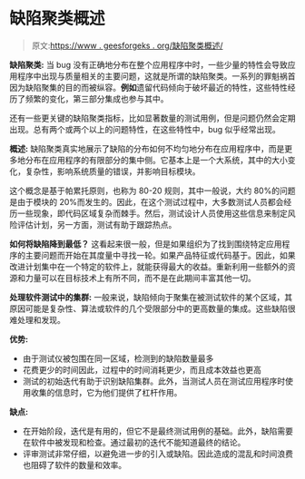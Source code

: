 # 缺陷聚类概述

> 原文:[https://www . geesforgeks . org/缺陷聚类概述/](https://www.geeksforgeeks.org/overview-of-defect-clustering/)

**缺陷聚类:**
当 bug 没有正确地分布在整个应用程序中时，一些少量的特性会导致应用程序中出现与质量相关的主要问题，这就是所谓的缺陷聚类。一系列的罪魁祸首因为缺陷聚集的目的而被纵容。**例如**遗留代码倾向于破坏最近的特性，这些特性经历了频繁的变化，第三部分集成也参与其中。

还有一些更关键的缺陷聚类指标，比如显著数量的测试用例，但是问题仍然会定期出现。总有两个或两个以上的问题特性，在这些特性中，bug 似乎经常出现。

**概述:**
缺陷聚类真实地展示了缺陷的分布如何不均匀地分布在应用程序中，而是更多地分布在应用程序的有限部分的集中侧。它基本上是一个大系统，其中的大小变化，复杂性，影响系统质量的错误，并影响目标模块。

这个概念是基于帕累托原则，也称为 80-20 规则，其中一般说，大约 80%的问题是由于模块的 20%而发生的。因此，在这个测试过程中，大多数测试人员都会经历一些现象，即代码区域复杂而棘手。然后，测试设计人员使用这些信息来制定风险评估计划，另一方面，测试有助于跟踪热点。

**如何将缺陷降到最低？**
这看起来很一般，但是如果组织为了找到围绕特定应用程序的主要问题而开始在其度量中寻找一轮。如果产品特征或代码基于。因此，如果改进计划集中在一个特定的软件上，就能获得最大的收益。重新利用一些额外的资源和力量可以在目标技术上有所不同，而不是在此期间丰富其他一切。

**处理软件测试中的集群:**
一般来说，缺陷倾向于聚集在被测试软件的某个区域，其原因可能是复杂性、算法或软件的几个受限部分中的更高数量的集成。这些缺陷很难处理和发现。

**优势:**

*   由于测试仪被包围在同一区域，检测到的缺陷数量最多
*   花费更少的时间因此，过程中的时间消耗更少，而且成本效益也更高
*   测试的初始迭代有助于识别缺陷集群。此外，当测试人员在测试应用程序时使用收集的信息时，它为他们提供了杠杆作用。

**缺点:**

*   在开始阶段，迭代是有用的，但它不是最终测试用例的基础。此外，缺陷需要在软件中被发现和检查。通过最初的迭代不能知道最终的结论。
*   评审测试非常仔细，以避免进一步的引入或缺陷。因此造成的混乱和时间浪费也阻碍了软件的数量和效率。
